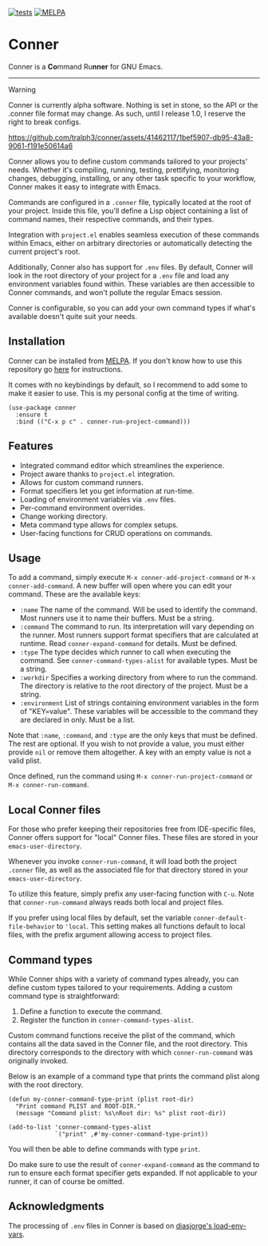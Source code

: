 [![tests](https://github.com/tralph3/conner/actions/workflows/tests.yml/badge.svg)](https://github.com/tralph3/conner/actions/workflows/tests.yml)
[![MELPA](https://melpa.org/packages/conner-badge.svg)](https://melpa.org/#/conner)


# Conner

Conner is a **Co**mmand Ru**nner** for GNU Emacs.

---

> [!WARNING]
> Conner is currently alpha software. Nothing is set in stone, so the
> API or the .conner file format may change. As such, until I release
> 1.0, I reserve the right to break configs.

https://github.com/tralph3/conner/assets/41462117/1bef5907-db95-43a8-9061-f191e50614a6

Conner allows you to define custom commands tailored to your projects'
needs. Whether it's compiling, running, testing, prettifying,
monitoring changes, debugging, installing, or any other task specific
to your workflow, Conner makes it easy to integrate with Emacs.

Commands are configured in a `.conner` file, typically located at the
root of your project. Inside this file, you'll define a Lisp object
containing a list of command names, their respective commands, and
their types.

Integration with `project.el` enables seamless execution of these
commands within Emacs, either on arbitrary directories or
automatically detecting the current project's root.

Additionally, Conner also has support for `.env` files. By default,
Conner will look in the root directory of your project for a `.env`
file and load any environment variables found within. These variables
are then accessible to Conner commands, and won't pollute the regular
Emacs session.

Conner is configurable, so you can add your own command types if
what's available doesn't quite suit your needs.


## Installation

Conner can be installed from [MELPA](https://melpa.org/#/conner). If
you don't know how to use this repository go
[here](https://melpa.org/#/getting-started) for instructions.

It comes with no keybindings by default, so I recommend to add some to
make it easier to use. This is my personal config at the time of
writing.

```emacs-lisp
(use-package conner
  :ensure t
  :bind (("C-x p c" . conner-run-project-command)))
```

## Features

- Integrated command editor which streamlines the experience.
- Project aware thanks to `project.el` integration.
- Allows for custom command runners.
- Format specifiers let you get information at run-time.
- Loading of environment variables via `.env` files.
- Per-command environment overrides.
- Change working directory.
- Meta command type allows for complex setups.
- User-facing functions for CRUD operations on commands.


## Usage

To add a command, simply execute `M-x conner-add-project-command` or
`M-x conner-add-command`. A new buffer will open where you can edit
your command. These are the available keys:

- `:name` The name of the command. Will be used to identify the
  command. Most runners use it to name their buffers. Must be a
  string.
- `:command` The command to run. Its interpretation will vary
  depending on the runner. Most runners support format specifiers that
  are calculated at runtime. Read `conner-expand-command` for
  details. Must be defined.
- `:type` The type decides which runner to call when executing the
  command. See `conner-command-types-alist` for available types. Must
  be a string.
- `:workdir` Specifies a working directory from where to run the
  command. The directory is relative to the root directory of the
  project. Must be a string.
- `:environment` List of strings containing environment variables in
  the form of "KEY=value". These variables will be accessible to the
  command they are declared in only. Must be a list.

Note that `:name`, `:command`, and `:type` are the only keys that must
be defined. The rest are optional. If you wish to not provide a value,
you must either provide `nil` or remove them altogether. A key with an
empty value is not a valid plist.

Once defined, run the command using `M-x conner-run-project-command`
or `M-x conner-run-command`.


## Local Conner files

For those who prefer keeping their repositories free from IDE-specific
files, Conner offers support for "local" Conner files. These files are
stored in your `emacs-user-directory`.

Whenever you invoke `conner-run-command`, it will load both the
project `.conner` file, as well as the associated file for that
directory stored in your `emacs-user-directory`.

To utilize this feature, simply prefix any user-facing function with
`C-u`. Note that `conner-run-command` always reads both local and
project files.

If you prefer using local files by default, set the variable
`conner-default-file-behavior` to `'local`. This setting makes all
functions default to local files, with the prefix argument allowing
access to project files.


## Command types

While Conner ships with a variety of command types already, you can
define custom types tailored to your requirements. Adding a custom
command type is straightforward:

1. Define a function to execute the command.
2. Register the function in `conner-command-types-alist`.

Custom command functions receive the plist of the command, which
contains all the data saved in the Conner file, and the root
directory. This directory corresponds to the directory with which
`conner-run-command` was originally invoked.

Below is an example of a command type that prints the command plist
along with the root directory.

```emacs-lisp
(defun my-conner-command-type-print (plist root-dir)
  "Print command PLIST and ROOT-DIR."
  (message "Command plist: %s\nRoot dir: %s" plist root-dir))

(add-to-list 'conner-command-types-alist
             `("print" ,#'my-conner-command-type-print))
```

You will then be able to define commands with type `print`.

Do make sure to use the result of `conner-expand-command` as the
command to run to ensure each format specifier gets expanded. If not
applicable to your runner, it can of course be omitted.

## Acknowledgments

The processing of `.env` files in Conner is based on [diasjorge's
load-env-vars](https://github.com/diasjorge/emacs-load-env-vars).
